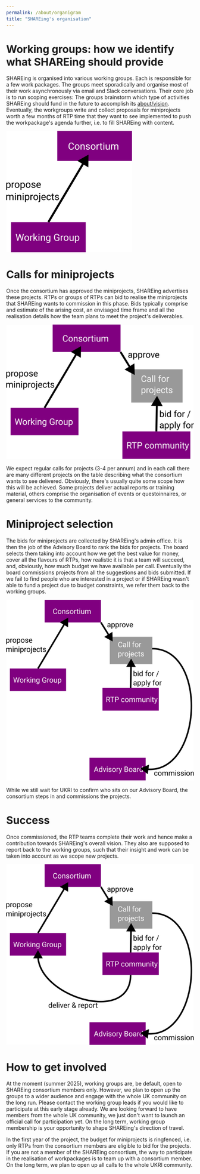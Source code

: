 ```yaml
---
permalink: /about/organigram
title: "SHAREing's organisation"
---
```



# Working groups: how we identify what SHAREing should provide

SHAREing is organised into various working groups.
Each is responsible for a few work packages.
The groups meet sporadically and organise most of their work asynchronously via email and Slack conversations.
Their core job is to run scoping exercises: 
The groups brainstorm which type of activities SHAREing should fund in the future to accomplish its [about/vision](vision).
Eventually, the workgroups write and collect proposals for miniprojects worth a few months of RTP time that they want to see implemented to push the workpackage's agenda further, i.e. to fill SHAREing with content.



![Working groups propose miniprojects](/assets/cartoons/organigram00.png)


# Calls for miniprojects

Once the consortium has approved the miniprojects, SHAREing advertises these projects.
RTPs or groups of RTPs can bid to realise the miniprojects that SHAREing wants to commission in this phase.
Bids typically comprise and estimate of the arising cost, an envisaged time frame and all the realisation details how the team plans to meet the project's deliverables. 


![Working groups propose miniprojects](/assets/cartoons/organigram01.png)


We expect regular calls for projects (3-4 per annum) and in each call there are many different projects on the table describing what the consortium wants to see delivered.
Obviously, there's usually quite some scope how this will be achieved.
Some projects deliver actual reports or training material, others comprise the organisation of events or questoinnaires, or general services to the community.


# Miniproject selection

The bids for miniprojects are collected by SHAREing's admin office.
It is then the job of the Advisory Board to rank the bids for projects.
The board selects them taking into account how we get the best value for money, cover all the flavours of RTPs, how realistic it is that a team will succeed, and, obviously, how much budget we have available per call.
Eventually the board commissions projects from all the suggestions and bids submitted. 
If we fail to find people who are interested in a project or if SHAREing wasn't able to fund a project due to budget constraints, we refer them back to the working groups. 

![Working groups propose miniprojects](/assets/cartoons/organigram02.png)

While we still wait for UKRI to confirm who sits on our Advisory Board, the consortium steps in and commissions the projects.


# Success

Once commissioned, the RTP teams complete their work and hence make a contribution towards SHAREing's overall vision.
They also are supposed to report back to the working groups, such that their insight and work can be taken into account as we scope new projects.

![Working groups propose miniprojects](/assets/cartoons/organigram03.png)


# How to get involved

At the moment (summer 2025), working groups are, be default, open to SHAREing consortium members only.
However, we plan to open up the groups to a wider audience and engage with the whole UK community on the long run.
Please contact the working group leads if you would like to participate at this early stage already.
We are looking forward to have members from the whole UK community, we just don't want to launch an official call for participation yet.
On the long term, working group membership is your opportunity to shape SHAREing's direction of travel.

In the first year of the project, the budget for miniprojects is ringfenced, i.e. only RTPs from the consortium members are eligible to bid for the projects.
If you are not a member of the SHAREing consortium, the way to participate in the realisation of workpackages is to team up with a consortium member.
On the long term, we plan to open up all calls to the whole UKRI community.

